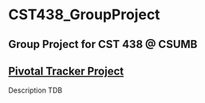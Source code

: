 # CST438_GroupProject
Group Project for CST 438 @ CSUMB
---
[Pivotal Tracker Project](https://www.pivotaltracker.com/n/projects/2156370)
---
Description TDB